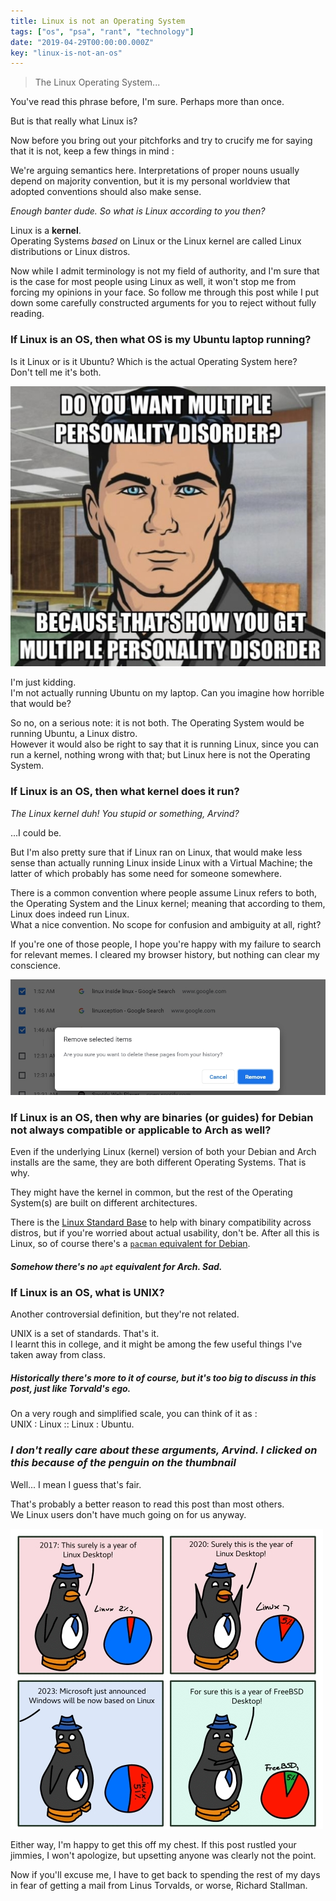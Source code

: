 ```yaml
---
title: Linux is not an Operating System
tags: ["os", "psa", "rant", "technology"]
date: "2019-04-29T00:00:00.000Z"
key: "linux-is-not-an-os"
---
```


> The Linux Operating System...

You've read this phrase before, I'm sure. Perhaps more than once.

But is that really what Linux is?

Now before you bring out your pitchforks and try to crucify me for saying that it is not, keep a few things in mind :

We're arguing semantics here. Interpretations of proper nouns usually depend on majority convention, but it is my personal worldview that adopted conventions should also make sense.

_Enough banter dude. So what is Linux according to you then?_

Linux is a **kernel**. \
Operating Systems _based_ on Linux or the Linux kernel are called Linux distributions or Linux distros.

Now while I admit terminology is not my field of authority, and I'm sure that is the case for most people using Linux as well, it won't stop me from forcing my opinions in your face. So follow me through this post while I put down some carefully constructed arguments for you to reject without fully reading.

### If Linux is an OS, then what OS is my Ubuntu laptop running?

Is it Linux or is it Ubuntu? Which is the actual Operating System here? \
Don't tell me it's both.

![](./mpd.jpg)

I'm just kidding. \
I'm not actually running Ubuntu on my laptop. Can you imagine how horrible that would be?

So no, on a serious note: it is not both. The Operating System would be running Ubuntu, a Linux distro. \
However it would also be right to say that it is running Linux, since you can run a kernel, nothing wrong with that; but Linux here is not the Operating System.

### If Linux is an OS, then what kernel does it run?

_The Linux kernel duh! You stupid or something, Arvind?_

...I could be.

But I'm also pretty sure that if Linux ran on Linux, that would make less sense than actually running Linux inside Linux with a Virtual Machine; the latter of which probably has some need for someone somewhere.

There is a common convention where people assume Linux refers to both, the Operating System and the Linux kernel; meaning that according to them, Linux does indeed run Linux. \
What a nice convention. No scope for confusion and ambiguity at all, right?

If you're one of those people, I hope you're happy with my failure to search for relevant memes. I cleared my browser history, but nothing can clear my conscience.

![](./helpme.jpg)

### If Linux is an OS, then why are binaries (or guides) for Debian not always compatible or applicable to Arch as well?

Even if the underlying Linux (kernel) version of both your Debian and Arch installs are the same, they are both different Operating Systems. That is why.

They might have the kernel in common, but the rest of the Operating System(s) are built on different architectures.

There is the [Linux Standard Base](https://en.wikipedia.org/wiki/Linux_Standard_Base) to help with binary compatibility across distros, but if you're worried about actual usability, don't be. After all this is Linux, so of course there's a [`pacman` equivalent for Debian](https://github.com/icy/pacapt).

##### Somehow there's no `apt` equivalent for Arch. Sad.

### If Linux is an OS, what is UNIX?

Another controversial definition, but they're not related.

UNIX is a set of standards. That's it. \
I learnt this in college, and it might be among the few useful things I've taken away from class.

##### Historically there's more to it of course, but it's too big to discuss in this post, just like Torvald's ego.

On a very rough and simplified scale, you can think of it as : \
UNIX : Linux :: Linux : Ubuntu.

### _I don't really care about these arguments, Arvind. I clicked on this because of the penguin on the thumbnail_

Well... I mean I guess that's fair.

That's probably a better reason to read this post than most others. \
We Linux users don't have much going on for us anyway.

![](./tux.jpg)

Either way, I'm happy to get this off my chest. If this post rustled your jimmies, I won't apologize, but upsetting anyone was clearly not the point.

Now if you'll excuse me, I have to get back to spending the rest of my days in fear of getting a mail from Linus Torvalds, or worse, Richard Stallman.
